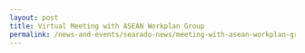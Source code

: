 ```yaml
---
layout: post
title: Virtual Meeting with ASEAN Workplan Group
permalink: /news-and-events/searado-news/meeting-with-asean-workplan-group
---
```


